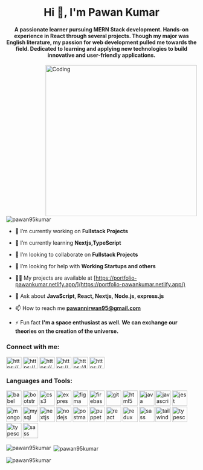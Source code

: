 <h1 align="center">Hi 👋, I'm Pawan Kumar</h1>
<h4 align="center">A passionate learner pursuing MERN Stack development. Hands-on experience in React through several projects. Though my major was English literature, my passion for web development pulled me towards the field. Dedicated to learning and applying new technologies to build innovative and user-friendly applications.</h4>
<img align="right" alt="Coding" width="400" src="https://cdn.dribbble.com/users/1162077/screenshots/3848914/programmer.gif">
<p align="left"> <img src="https://komarev.com/ghpvc/?username=pawan95kumar&label=Profile%20views&color=0e75b6&style=flat" alt="pawan95kumar" /> </p>

- 🔭 I’m currently working on **Fullstack Projects**

- 🌱 I’m currently learning **Nextjs,TypeScript**

- 👯 I’m looking to collaborate on **Fullstack Projects**

- 🤝 I’m looking for help with **Working Startups and others**

- 👨‍💻 My projects are available at [https://portfolio-pawankumar.netlify.app/](https://portfolio-pawankumar.netlify.app/)

- 💬 Ask about **JavaScript, React, Nextjs, Node.js, express.js**

- 📫 How to reach me **pawannirwan95@gmail.com**

- ⚡ Fun fact **I'm a space enthusiast as well. We can exchange our theories on the creation of the universe.**

<h3 align="left">Connect with me:</h3>
<p align="left">
<a href="https://linkedin.com/in/https://www.linkedin.com/in/pawan-kumar-698844290/" target="blank"><img align="center" src="https://upload.wikimedia.org/wikipedia/commons/thumb/8/81/LinkedIn_icon.svg/150px-LinkedIn_icon.svg.png" alt="https://www.linkedin.com/in/pawan-kumar-698844290/" height="30" width="40" /></a>
<a href="https://fb.com/https://www.facebook.com/pawan.nirwan.9" target="blank"><img align="center" src="https://upload.wikimedia.org/wikipedia/commons/thumb/f/fb/Facebook_icon_2013.svg/300px-Facebook_icon_2013.svg.png" alt="https://www.facebook.com/pawan.nirwan.9" height="30" width="40" /></a>
<a href="https://www.youtube.com/c/https://www.youtube.com/@pawankumar-zr5xi" target="blank"><img align="center" src="https://encrypted-tbn0.gstatic.com/images?q=tbn:ANd9GcSTNdibL2sS3UiE5NAbKh5LmhSrwcagr77NJw" alt="https://www.youtube.com/@pawankumar-zr5xi" height="30" width="40" /></a>
<a href="https://www.hackerrank.com/https://www.hackerrank.com/profile/pawannirwan95" target="blank"><img align="center" src="https://i.pinimg.com/736x/e4/20/86/e42086b19ef0e5a938f82f18a45d036a.jpg" alt="https://www.hackerrank.com/profile/pawannirwan95" height="30" width="40" /></a>
<a href="https://www.leetcode.com/https://leetcode.com/pawankumar95/" target="blank"><img align="center" src="https://cdn.iconscout.com/icon/free/png-256/free-leetcode-3521542-2944960.png" alt="https://leetcode.com/pawankumar95/" height="30" width="40" /></a>
<a href="https://auth.geeksforgeeks.org/user/https://auth.geeksforgeeks.org/user/pawannirwan95" target="blank"><img align="center" src="https://user-images.githubusercontent.com/17960677/100546521-d3c7ea00-3287-11eb-9a5f-c4887c8c3ccf.png" alt="https://auth.geeksforgeeks.org/user/pawannirwan95" height="30" width="40" /></a>
</p>

<h3 align="left">Languages and Tools:</h3>
<p align="left"> 
<a href="https://babeljs.io/" target="_blank" rel="noreferrer"> <img src="https://www.vectorlogo.zone/logos/babeljs/babeljs-icon.svg" alt="babel" width="40" height="40"/></a> 
<a href="https://getbootstrap.com" target="_blank" rel="noreferrer"> <img src="https://cdn.iconscout.com/icon/free/png-256/free-bootstrap-6-1175203.png" alt="bootstrap" width="40" height="40"/></a> 
<a href="https://www.w3schools.com/css/" target="_blank" rel="noreferrer"> <img src="https://cdn-icons-png.flaticon.com/512/5968/5968242.png" alt="css3" width="40" height="40"/></a> 
<a href="https://expressjs.com" target="_blank" rel="noreferrer"> <img src="https://encrypted-tbn0.gstatic.com/images?q=tbn:ANd9GcQLA972a1NXwGHTIpgjxpRdu1DD5te1evggDgjNvM_FcbtGxaPYrHbV27RNzJSA_ZhrY28" alt="express" width="40" height="40"/></a> 
<a href="https://www.figma.com/" target="_blank" rel="noreferrer"> <img src="https://www.vectorlogo.zone/logos/figma/figma-icon.svg" alt="figma" width="40" height="40"/></a> 
<a href="https://firebase.google.com/" target="_blank" rel="noreferrer"> <img src="https://www.vectorlogo.zone/logos/firebase/firebase-icon.svg" alt="firebase" width="40" height="40"/></a> 
<a href="https://git-scm.com/" target="_blank" rel="noreferrer"> <img src="https://www.vectorlogo.zone/logos/git-scm/git-scm-icon.svg" alt="git" width="40" height="40"/></a> 
<a href="https://www.w3.org/html/" target="_blank" rel="noreferrer"> <img src="https://cdn-icons-png.flaticon.com/512/1216/1216733.png" alt="html5" width="40" height="40"/></a> 
<a href="https://www.java.com" target="_blank" rel="noreferrer"> <img src="https://cdn-icons-png.flaticon.com/512/226/226777.png" alt="java" width="40" height="40"/></a> 
<a href="https://developer.mozilla.org/en-US/docs/Web/JavaScript" target="_blank" rel="noreferrer"> <img src="https://cdn-icons-png.flaticon.com/512/5968/5968292.png" alt="javascript" width="40" height="40"/></a> 
<a href="https://jestjs.io" target="_blank" rel="noreferrer"> <img src="https://www.vectorlogo.zone/logos/jestjsio/jestjsio-icon.svg" alt="jest" width="40" height="40"/></a> 
<a href="https://www.mongodb.com/" target="_blank" rel="noreferrer"> <img src="https://w7.pngwing.com/pngs/956/695/png-transparent-mongodb-original-wordmark-logo-icon-thumbnail.png" alt="mongodb" width="40" height="40"/></a> 
<a href="https://www.mysql.com/" target="_blank" rel="noreferrer"> <img src="https://www.svgrepo.com/show/303251/mysql-logo.svg" alt="mysql" width="40" height="40"/></a> 
<a href="https://nextjs.org/" target="_blank" rel="noreferrer"> <img src="https://cdn.worldvectorlogo.com/logos/nextjs-2.svg" alt="nextjs" width="40" height="40"/></a> 
<a href="https://nodejs.org" target="_blank" rel="noreferrer"> <img src="https://www.svgrepo.com/show/303360/nodejs-logo.svg" alt="nodejs" width="40" height="40"/></a> 
<a href="https://postman.com" target="_blank" rel="noreferrer"> <img src="https://www.vectorlogo.zone/logos/getpostman/getpostman-icon.svg" alt="postman" width="40" height="40"/></a> 
<a href="https://github.com/puppeteer/puppeteer" target="_blank" rel="noreferrer"> <img src="https://www.vectorlogo.zone/logos/pptrdev/pptrdev-official.svg" alt="puppeteer" width="40" height="40"/></a>
<a href="https://reactjs.org/" target="_blank" rel="noreferrer"> <img src="https://encrypted-tbn0.gstatic.com/images?q=tbn:ANd9GcQPF7WlECRcryciDms1Z4G5bpDn5L6Z9LJwBgFWO1Kw_f9LmIM_oT6uIY-g8Inz-F1uNBE" alt="react" width="40" height="40"/></a> 
<a href="https://redux.js.org" target="_blank" rel="noreferrer"> <img src="https://miro.medium.com/v2/resize:fit:500/1*tOI6UC5EaS2fPItCesI-AQ.png" alt="redux" width="40" height="40"/></a> 
<a href="https://sass-lang.com" target="_blank" rel="noreferrer"> <img src="https://cdn-icons-png.flaticon.com/512/5968/5968358.png" alt="sass" width="40" height="40"/></a> 
<a href="https://tailwindcss.com/" target="_blank" rel="noreferrer"> <img src="https://www.vectorlogo.zone/logos/tailwindcss/tailwindcss-icon.svg" alt="tailwind" width="40" height="40"/></a> 
<a href="https://www.typescriptlang.org/" target="_blank" rel="noreferrer"> <img src="https://static-00.iconduck.com/assets.00/typescript-icon-icon-1024x1024-vh3pfez8.png" alt="typescript" width="40" height="40"/></a> 
<a href="https://https://chakra-ui.com//" target="_blank" rel="noreferrer"> <img src="https://yt3.googleusercontent.com/ytc/AIf8zZRITxoo0byi4KcV1NSBN2cZknYjLTidLKfizJj2=s900-c-k-c0x00ffffff-no-rj" alt="typescript" width="40" height="40"/></a>
<a href="https://styled-components.com/" target="_blank" rel="noreferrer"> <img src="https://styled-components.com/atom.png" alt="sass" width="40" height="40"/></a>
</p>

<p><img align="left" src="https://github-readme-stats.vercel.app/api/top-langs?username=pawan95kumar&show_icons=true&locale=en&layout=compact" alt="pawan95kumar" /></p>

<p>&nbsp;<img align="center" src="https://github-readme-stats.vercel.app/api?username=pawan95kumar&show_icons=true&locale=en" alt="pawan95kumar" /></p>

<p><img align="center" src="https://github-readme-streak-stats.herokuapp.com/?user=pawan95kumar&" alt="pawan95kumar" /></p>
